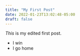```yaml
---
title: "My First Post"
date: 2022-01-23T13:02:48-05:00
draft: false
---
```

*This* is my edited first post.

* I win
* I go home

